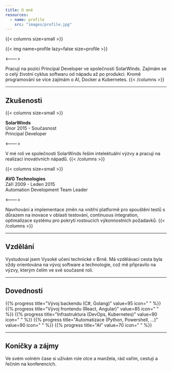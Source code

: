 ```yaml
---
title: O mně
resources:
  - name: profile
    src: "images/profile.jpg"
---
```


{{< columns size=small >}}

{{< img name=profile lazy=false size=profile >}}

<--->

Pracuji na pozici Principal Developer ve společnosti SolarWinds. Zajímám se o celý životní cyklus softwaru od nápadu až po produkci. Kromě programování se více zajímám o AI, Docker a Kubernetes.
{{< /columns >}}

---

## Zkušenosti

{{< columns size=small >}}

**SolarWinds**\
Únor 2015 - Současnost\
Principal Developer

<--->

V mé roli ve společnosti SolarWinds řeším intelektuální výzvy a pracuji na realizaci inovativních nápadů.
{{< /columns >}}

{{< columns size=small >}}

**AVG Technologies**\
Září 2009 - Leden 2015\
Automation Development Team Leader

<--->

Navrhování a implementace změn na vnitřní platformě pro spouštění testů s důrazem na inovace v oblasti testování, continuous integration, optimalizace systému pro pokrytí rostoucích výkonnostních požadavků.
{{< /columns >}}

---

## Vzdělání

Vystudoval jsem Vysoké učení technické v Brně. Má vzdělávací cesta byla vždy orientována na vývoj software a technologie, což mě připravilo na výzvy, kterým čelím ve své současné roli.

---

<div class="no-break-inside">

## Dovednosti

{{% progress title="Vývoj backendu (C#, Golang)" value=95 icon=" " %}}
{{% progress title="Vývoj frontendu (React, Angular)" value=85 icon=" " %}}
{{% progress title="Infrastruktura (DevOps, Kubernetes)" value=90 icon=" " %}}
{{% progress title="Automatizace (Python, Powershell, ...)" value=90 icon=" " %}}
{{% progress title="AI" value=70 icon=" " %}}

</div>

---

## Koníčky a zájmy

Ve svém volném čase si užívám role otce a manžela, rád vařím, cestuji a řečním na konferencích.
